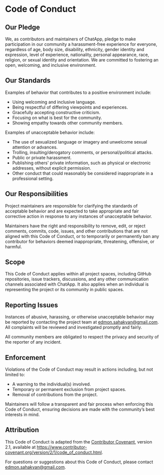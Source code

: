 # Code of Conduct

## Our Pledge

We, as contributors and maintainers of ChatApp, pledge to make participation in our community a harassment-free experience for everyone, regardless of age, body size, disability, ethnicity, gender identity and expression, level of experience, nationality, personal appearance, race, religion, or sexual identity and orientation. We are committed to fostering an open, welcoming, and inclusive environment.

## Our Standards

Examples of behavior that contributes to a positive environment include:

- Using welcoming and inclusive language.
- Being respectful of differing viewpoints and experiences.
- Gracefully accepting constructive criticism.
- Focusing on what is best for the community.
- Showing empathy towards other community members.

Examples of unacceptable behavior include:

- The use of sexualized language or imagery and unwelcome sexual attention or advances.
- Trolling, insulting/derogatory comments, or personal/political attacks.
- Public or private harassment.
- Publishing others' private information, such as physical or electronic addresses, without explicit permission.
- Other conduct that could reasonably be considered inappropriate in a professional setting.

## Our Responsibilities

Project maintainers are responsible for clarifying the standards of acceptable behavior and are expected to take appropriate and fair corrective action in response to any instances of unacceptable behavior.

Maintainers have the right and responsibility to remove, edit, or reject comments, commits, code, issues, and other contributions that are not aligned with this Code of Conduct, or to temporarily or permanently ban any contributor for behaviors deemed inappropriate, threatening, offensive, or harmful.

## Scope

This Code of Conduct applies within all project spaces, including GitHub repositories, issue trackers, discussions, and any other communication channels associated with ChatApp. It also applies when an individual is representing the project or its community in public spaces.

## Reporting Issues

Instances of abusive, harassing, or otherwise unacceptable behavior may be reported by contacting the project team at [edmon.sahakyan@gmail.com](mailto:edmon.sahakyan@gmail.com). All complaints will be reviewed and investigated promptly and fairly.

All community members are obligated to respect the privacy and security of the reporter of any incident.

## Enforcement

Violations of the Code of Conduct may result in actions including, but not limited to:
- A warning to the individual(s) involved.
- Temporary or permanent exclusion from project spaces.
- Removal of contributions from the project.

Maintainers will follow a transparent and fair process when enforcing this Code of Conduct, ensuring decisions are made with the community’s best interests in mind.

## Attribution

This Code of Conduct is adapted from the [Contributor Covenant](https://www.contributor-covenant.org), version 2.1, available at https://www.contributor-covenant.org/version/2/1/code_of_conduct.html.

For questions or suggestions about this Code of Conduct, please contact [edmon.sahakyan@gmail.com](mailto:edmon.sahakyan@gmail.com).

